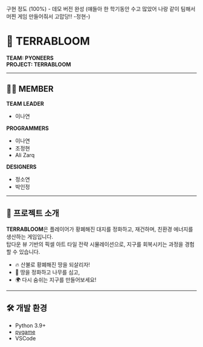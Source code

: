 구현 정도 (100%) - 데모 버전 완성
(얘들아 한 학기동안 수고 많았어 나랑 같이 팀해서 머찐 게임 만들어줘서 고맙당!! -정현-)
# 🌱 TERRABLOOM

**TEAM: PYONEERS**  
**PROJECT: TERRABLOOM**

---
## 👩‍💻 MEMBER

**TEAM LEADER**  
- 이나연  

**PROGRAMMERS**  
- 이나연  
- 조정현  
- Ali Zarq  

**DESIGNERS**  
- 정소연  
- 박인정

---
## 🧩 프로젝트 소개

**TERRABLOOM**은 플레이어가 황폐해진 대지를 정화하고, 재건하며, 친환경 에너지를 생산하는 게임입니다.  
탑다운 뷰 기반의 픽셀 아트 타일 전략 시뮬레이션으로, 지구를 회복시키는 과정을 경험할 수 있습니다.

- 🔥 산불로 황폐해진 땅을 되살리자!  
- 🌿 땅을 정화하고 나무를 심고,   
- 🌍 다시 숨쉬는 지구를 만들어보세요!

---

## 🛠️ 개발 환경

- Python 3.9+
- [pygame](https://www.pygame.org/)  
- VSCode  
